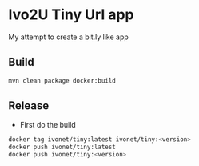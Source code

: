 # Ivo2U Tiny Url app

My attempt to create a bit.ly like app

## Build

```bash
mvn clean package docker:build
```

## Release

* First do the build

```bash
docker tag ivonet/tiny:latest ivonet/tiny:<version>
docker push ivonet/tiny:latest
docker push ivonet/tiny:<version>
```


